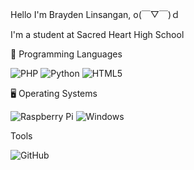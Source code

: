 Hello I'm Brayden Linsangan, o(￣▽￣)ｄ

I'm a student at Sacred Heart High School

💾 Programming Languages

![PHP](https://img.shields.io/badge/php-%23777BB4.svg?style=for-the-badge&logo=php&logoColor=white) ![Python](https://img.shields.io/badge/python-3670A0?style=for-the-badge&logo=python&logoColor=ffdd54) ![HTML5](https://img.shields.io/badge/html5-%23E34F26.svg?style=for-the-badge&logo=html5&logoColor=white)

🖥 Operating Systems

![Raspberry Pi](https://img.shields.io/badge/-RaspberryPi-C51A4A?style=for-the-badge&logo=Raspberry-Pi) ![Windows](https://img.shields.io/badge/Windows-0078D6?style=for-the-badge&logo=windows&logoColor=white) 

Tools

![GitHub](https://img.shields.io/badge/github-%23121011.svg?style=for-the-badge&logo=github&logoColor=white) 
